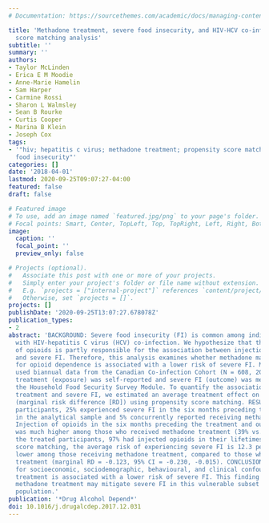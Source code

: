 ```yaml
---
# Documentation: https://sourcethemes.com/academic/docs/managing-content/

title: 'Methadone treatment, severe food insecurity, and HIV-HCV co-infection: A propensity
  score matching analysis'
subtitle: ''
summary: ''
authors:
- Taylor McLinden
- Erica E M Moodie
- Anne-Marie Hamelin
- Sam Harper
- Carmine Rossi
- Sharon L Walmsley
- Sean B Rourke
- Curtis Cooper
- Marina B Klein
- Joseph Cox
tags:
- '"hiv; hepatitis c virus; methadone treatment; propensity score matching; severe
  food insecurity"'
categories: []
date: '2018-04-01'
lastmod: 2020-09-25T09:07:27-04:00
featured: false
draft: false

# Featured image
# To use, add an image named `featured.jpg/png` to your page's folder.
# Focal points: Smart, Center, TopLeft, Top, TopRight, Left, Right, BottomLeft, Bottom, BottomRight.
image:
  caption: ''
  focal_point: ''
  preview_only: false

# Projects (optional).
#   Associate this post with one or more of your projects.
#   Simply enter your project's folder or file name without extension.
#   E.g. `projects = ["internal-project"]` references `content/project/deep-learning/index.md`.
#   Otherwise, set `projects = []`.
projects: []
publishDate: '2020-09-25T13:07:27.678078Z'
publication_types:
- 2
abstract: 'BACKGROUND: Severe food insecurity (FI) is common among individuals living
  with HIV-hepatitis C virus (HCV) co-infection. We hypothesize that the injection
  of opioids is partly responsible for the association between injection drug use
  and severe FI. Therefore, this analysis examines whether methadone maintenance treatment
  for opioid dependence is associated with a lower risk of severe FI. METHODS: We
  used biannual data from the Canadian Co-infection Cohort (N = 608, 2012-2015). Methadone
  treatment (exposure) was self-reported and severe FI (outcome) was measured using
  the Household Food Security Survey Module. To quantify the association between methadone
  treatment and severe FI, we estimated an average treatment effect on the treated
  (marginal risk difference [RD]) using propensity score matching. RESULTS: Among
  participants, 25% experienced severe FI in the six months preceding the first time-point
  in the analytical sample and 5% concurrently reported receiving methadone treatment.
  Injection of opioids in the six months preceding the treatment and outcome measurements
  was much higher among those who received methadone treatment (39% vs. 12%). Among
  the treated participants, 97% had injected opioids in their lifetimes. After propensity
  score matching, the average risk of experiencing severe FI is 12.3 percentage-points
  lower among those receiving methadone treatment, compared to those who are not receiving
  treatment (marginal RD = -0.123, 95% CI = -0.230, -0.015). CONCLUSIONS: After adjustment
  for socioeconomic, sociodemographic, behavioural, and clinical confounders, methadone
  treatment is associated with a lower risk of severe FI. This finding suggests that
  methadone treatment may mitigate severe FI in this vulnerable subset of the HIV-positive
  population.'
publication: '*Drug Alcohol Depend*'
doi: 10.1016/j.drugalcdep.2017.12.031
---
```

